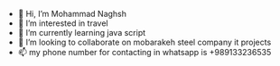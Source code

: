 - 👋 Hi, I’m Mohammad Naghsh
- 👀 I’m interested in travel
- 🌱 I’m currently learning java script
- 💞️ I’m looking to collaborate on mobarakeh steel company it projects
- 📫 my phone number for contacting in whatsapp is +989133236535

<!---
mnaghsh/mnaghsh is a ✨ special ✨ repository because its `README.md` (this file) appears on your GitHub profile.
You can click the Preview link to take a look at your changes.
--->
